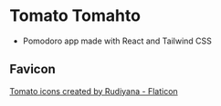 # Tomato Tomahto

- Pomodoro app made with React and Tailwind CSS

## Favicon

<a href="https://www.flaticon.com/free-icons/tomato" title="tomato icons">Tomato icons created by Rudiyana - Flaticon</a>

